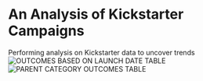 # An Analysis of Kickstarter Campaigns
Performing analysis on Kickstarter data to uncover trends
![OUTCOMES BASED ON LAUNCH DATE TABLE](https://user-images.githubusercontent.com/102249461/159761049-71a0200e-bf32-4be8-83c0-563365113a36.png)
![PARENT CATEGORY OUTCOMES TABLE](https://user-images.githubusercontent.com/102249461/159761059-9794fa8e-2733-48b3-a484-870977248a19.png)
